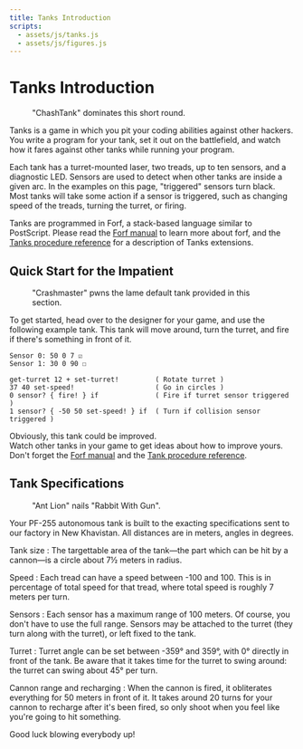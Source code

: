```yaml
---
title: Tanks Introduction
scripts:
  - assets/js/tanks.js
  - assets/js/figures.js
---
```

# Tanks Introduction 

<figure>
  <canvas id="shortround"></canvas>
  <figcaption>"ChashTank" dominates this short round.</figcaption>
  <script type="text/javascript">
    start("shortround", shortround);
  </script>
</figure>

Tanks is a game in which you pit your coding abilities against
other hackers.  You write a program for your tank, set it out on
the battlefield, and watch how it fares against other tanks while
running your program.

Each tank has a turret-mounted laser, two treads, up to ten
sensors, and a diagnostic LED.  Sensors are used to detect when
other tanks are inside a given arc.  In the examples on this page,
"triggered" sensors turn black.  Most tanks will take some action
if a sensor is triggered, such as changing speed of the treads,
turning the turret, or firing.

Tanks are programmed in Forf, a stack-based language similar to
PostScript.  Please read the [Forf manual](forf.md) to learn more
about forf, and the [Tanks procedure reference](procs.html) for a
description of Tanks extensions.

## Quick Start for the Impatient

<figure>
  <canvas id="default"></canvas>
  <figcaption>"Crashmaster" pwns the lame default tank provided in this section.</figcaption>
  <script type="text/javascript">
    start("default", default_);
  </script>
</figure>

To get started, head over to the designer for your game,
and use the following example tank.  This tank will
move around, turn the turret, and fire if there's something in
front of it.

    Sensor 0: 50 0 7 ☑
    Sensor 1: 30 0 90 ☐
    
    get-turret 12 + set-turret!         ( Rotate turret )
    37 40 set-speed!                    ( Go in circles )
    0 sensor? { fire! } if              ( Fire if turret sensor triggered )
    1 sensor? { -50 50 set-speed! } if  ( Turn if collision sensor triggered )

Obviously, this tank could be improved.  
Watch other tanks in your game to get ideas about how to improve yours.
Don't forget the [Forf manual](forf.md) and the
[Tank procedure reference](procs.html).

## Tank Specifications

<figure>
  <canvas id="antlion"></canvas>
  <figcaption>"Ant Lion" nails "Rabbit With Gun".</figcaption>
  <script type="text/javascript">
    start("antlion", antlion);
  </script>
</figure>

Your PF-255 autonomous tank is built to the exacting
specifications sent to our factory in New Khavistan.  All
distances are in meters, angles in degrees.


Tank size
: The targettable area of the tank—the part which can be hit by a cannon—is a circle about 7½ meters in radius.

Speed
: Each tread can have a speed between -100 and 100.  This is in
  percentage of total speed for that tread, where total speed is
  roughly 7 meters per turn.

Sensors
: Each sensor has a maximum range of 100 meters.  Of course, you
  don't have to use the full range.  Sensors may be attached to
  the turret (they turn along with the turret), or left fixed to
  the tank.

Turret
: Turret angle can be set between -359° and 359°, with 0° directly
  in front of the tank.  Be aware that it takes time for the
  turret to swing around: the turret can swing about 45° per turn.

Cannon range and recharging
: When the cannon is fired, it obliterates everything for 50
  meters in front of it.  It takes around 20 turns for your cannon
  to recharge after it's been fired, so only shoot when you feel
  like you're going to hit something.

Good luck blowing everybody up!
